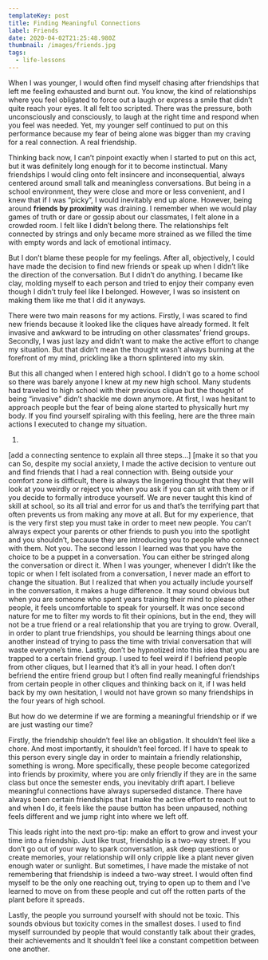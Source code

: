```yaml
---
templateKey: post
title: Finding Meaningful Connections
label: Friends
date: 2020-04-02T21:25:48.980Z
thumbnail: /images/friends.jpg
tags:
  - life-lessons
---
```

When I was younger, I would often find myself chasing after friendships that left me feeling exhausted and burnt out. You know, the kind of relationships where you feel obligated to force out a laugh or express a smile that didn’t quite reach your eyes. It all felt too scripted. There was the pressure, both unconsciously and consciously, to laugh at the right time and respond when you feel was needed. Yet, my younger self continued to put on this performance because my fear of being alone was bigger than my craving for a real connection. A real friendship. 

Thinking back now, I can’t pinpoint exactly when I started to put on this act, but it was definitely long enough for it to become instinctual. Many friendships I would cling onto felt insincere and inconsequential, always centered around small talk and meaningless conversations. But being in a school environment, they were close and more or less convenient, and I knew that if I was “picky”, I would inevitably end up alone. However, being around **friends by proximity** was draining. I remember when we would play games of truth or dare or gossip about our classmates, I felt alone in a crowded room. I felt like I didn’t belong there. The relationships felt connected by strings and only became more strained as we filled the time with empty words and lack of emotional intimacy. 

But I don’t blame these people for my feelings. After all, objectively, I could have made the decision to find new friends or speak up when I didn’t like the direction of the conversation. But I didn’t do anything. I became like clay, molding myself to each person and tried to enjoy their company even though I didn’t truly feel like I belonged. However, I was so insistent on making them like me that I did it anyways. 

There were two main reasons for my actions. Firstly, I was scared to find new friends because it looked like the cliques have already formed. It felt invasive and awkward to be intruding on other classmates’ friend groups. Secondly, I was just lazy and didn’t want to make the active effort to change my situation. But that didn’t mean the thought wasn’t always burning at the forefront of my mind, prickling like a thorn splintered into my skin. 

But this all changed when I entered high school. I didn’t go to a home school so there was barely anyone I knew at my new high school. Many students had traveled to high school with their previous clique but the thought of being “invasive” didn’t shackle me down anymore. At first, I was hesitant to approach people but the fear of being alone started to physically hurt my body. If you find yourself spiraling with this feeling, here are the three main actions I executed to change my situation. 

1. 

\[add a connecting sentence to explain all three steps...] [make it so that you can So, despite my social anxiety, I made the active decision to venture out and find friends that I had a real connection with. Being outside your comfort zone is difficult, there is always the lingering thought that they will look at you weirdly or reject you when you ask if you can sit with them or if you decide to formally introduce yourself. We are never taught this kind of skill at school, so its all trial and error for us and that’s the terrifying part that often prevents us from making any move at all. But for my experience, that is the very first step you must take in order to meet new people. You can’t always expect your parents or other friends to push you into the spotlight and you shouldn’t, because they are introducing you to people who connect with them. Not you. The second lesson I learned was that you have the choice to be a puppet in a conversation. You can either be stringed along the conversation or direct it. When I was younger, whenever I didn’t like the topic or when I felt isolated from a conversation, I never made an effort to change the situation. But I realized that when you actually include yourself in the conversation, it makes a huge difference. It may sound obvious but when you are someone who spent years training their mind to please other people, it feels uncomfortable to speak for yourself. It was once second nature for me to filter my words to fit their opinions, but in the end, they will not be a true friend or a real relationship that you are trying to grow. Overall, in order to plant true friendships, you should be learning things about one another instead of trying to pass the time with trivial conversation that will waste everyone’s time. Lastly, don’t be hypnotized into this idea that you are trapped to a certain friend group. I used to feel weird if I befriend people from other cliques, but I learned that it’s all in your head. I often don’t befriend the entire friend group but I often find really meaningful friendships from certain people in other cliques and thinking back on it, if I was held back by my own hesitation, I would not have grown so many friendships in the four years of high school. 

But how do we determine if we are forming a meaningful friendship or if we are just wasting our time?

Firstly, the friendship shouldn’t feel like an obligation. It shouldn’t feel like a chore. And most importantly, it shouldn’t feel forced. If I have to speak to this person every single day in order to maintain a friendly relationship, something is wrong. More specifically, these people become categorized into friends by proximity, where you are only friendly if they are in the same class but once the semester ends, you inevitably drift apart. I believe meaningful connections have always superseded distance. There have always been certain friendships that I make the active effort to reach out to and when I do, it feels like the pause button has been unpaused, nothing feels different and we jump right into where we left off. 

This leads right into the next pro-tip: make an effort to grow and invest your time into a friendship. Just like trust, friendship is a two-way street. If you don’t go out of your way to spark conversation, ask deep questions or create memories, your relationship will only cripple like a plant never given enough water or sunlight. But sometimes, I have made the mistake of not remembering that friendship is indeed a two-way street. I would often find myself to be the only one reaching out, trying to open up to them and I’ve learned to move on from these people and cut off the rotten parts of the plant before it spreads.

Lastly, the people you surround yourself with should not be toxic. This sounds obvious but toxicity comes in the smallest doses. I used to find myself surrounded by people that would constantly talk about their grades, their achievements and It shouldn’t feel like a constant competition between one another.

